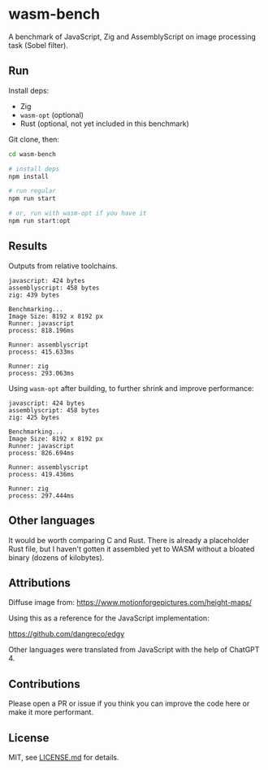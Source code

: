 # wasm-bench

A benchmark of JavaScript, Zig and AssemblyScript on image processing task (Sobel filter).

## Run

Install deps:

- Zig
- `wasm-opt` (optional)
- Rust (optional, not yet included in this benchmark)

Git clone, then:

```sh
cd wasm-bench

# install deps
npm install

# run regular
npm run start

# or, run with wasm-opt if you have it
npm run start:opt
```

## Results

Outputs from relative toolchains.

```
javascript: 424 bytes
assemblyscript: 458 bytes
zig: 439 bytes

Benchmarking...
Image Size: 8192 x 8192 px
Runner: javascript
process: 818.196ms

Runner: assemblyscript
process: 415.633ms

Runner: zig
process: 293.063ms
```

Using `wasm-opt` after building, to further shrink and improve performance:

```
javascript: 424 bytes
assemblyscript: 458 bytes
zig: 425 bytes

Benchmarking...
Image Size: 8192 x 8192 px
Runner: javascript
process: 826.694ms

Runner: assemblyscript
process: 419.436ms

Runner: zig
process: 297.444ms
```

## Other languages

It would be worth comparing C and Rust. There is already a placeholder Rust file, but I haven't gotten it assembled yet to WASM without a bloated binary (dozens of kilobytes).

## Attributions

Diffuse image from:
https://www.motionforgepictures.com/height-maps/

Using this as a reference for the JavaScript implementation:

https://github.com/dangreco/edgy

Other languages were translated from JavaScript with the help of ChatGPT 4.

## Contributions

Please open a PR or issue if you think you can improve the code here or make it more performant.

## License

MIT, see [LICENSE.md](http://github.com/mattdesl/wasm-bench/blob/master/LICENSE.md) for details.
